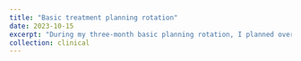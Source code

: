 ```yaml
---
title: "Basic treatment planning rotation"
date: 2023-10-15
excerpt: "During my three-month basic planning rotation, I planned over 60 3D conformal plans ranging from whole brain, T/L-spine, quad-shot, tangential breast, 3-field breast, IM node patching, curative lung plan, electron plans on various sites. I have proficiently utilized field-in-field, DCA, field matching, bolus, and DVH evaluation. "
collection: clinical
---
```

